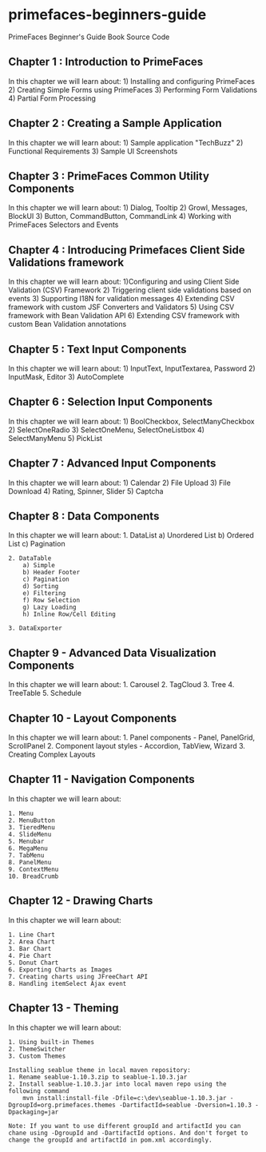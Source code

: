 primefaces-beginners-guide
==========================

PrimeFaces Beginner's Guide Book Source Code


Chapter 1 : Introduction to PrimeFaces
---------------------------------------
In this chapter we will learn about:
	1) Installing and configuring PrimeFaces
	2) Creating Simple Forms using PrimeFaces
	3) Performing Form Validations
	4) Partial Form Processing

Chapter 2 : Creating a Sample Application
-----------------------------------------
In this chapter we will learn about:
	1) Sample application "TechBuzz"
	2) Functional Requirements
	3) Sample UI Screenshots

Chapter 3 : PrimeFaces Common Utility Components
------------------------------------------------
In this chapter we will learn about:
	1) Dialog, Tooltip
	2) Growl, Messages, BlockUI
	3) Button, CommandButton, CommandLink
	4) Working with PrimeFaces Selectors and Events

Chapter 4 : Introducing Primefaces Client Side Validations framework
---------------------------------------------------------------------
In this chapter we will learn about:
	1)Configuring and using Client Side Validation (CSV) Framework
	2) Triggering client side validations based on events
	3) Supporting I18N for validation messages
	4) Extending CSV framework with custom JSF Converters and Validators
	5) Using CSV framework with Bean Validation API
	6) Extending CSV framework with custom Bean Validation annotations

Chapter 5 : Text Input Components
---------------------------------
In this chapter we will learn about:
	1) InputText, InputTextarea, Password
	2) InputMask, Editor
	3) AutoComplete

Chapter 6 : Selection Input Components
--------------------------------------
In this chapter we will learn about:
	1) BoolCheckbox, SelectManyCheckbox
	2) SelectOneRadio 
	3) SelectOneMenu, SelectOneListbox
	4) SelectManyMenu
	5) PickList

Chapter 7 : Advanced Input Components
--------------------------------------
In this chapter we will learn about:
	1) Calendar
	2) File Upload
	3) File Download
	4) Rating, Spinner, Slider
	5) Captcha

Chapter 8 : Data Components
----------------------------
In this chapter we will learn about:
	1. DataList
		a) Unordered List
		b) Ordered List
		c) Pagination

	2. DataTable
		a) Simple
		b) Header Footer
		c) Pagination
		d) Sorting
		e) Filtering
		f) Row Selection
		g) Lazy Loading
		h) Inline Row/Cell Editing

	3. DataExporter

Chapter 9 - Advanced Data Visualization Components
---------------------------------------------------
In this chapter we will learn about:
	1. Carousel
	2. TagCloud
	3. Tree
	4. TreeTable
	5. Schedule
	
Chapter 10 - Layout Components
-------------------------------
In this chapter we will learn about:
	1. Panel components - Panel, PanelGrid, ScrollPanel
	2. Component layout styles -  Accordion, TabView, Wizard
	3. Creating Complex Layouts
	
Chapter 11 - Navigation Components
------------------------------------
In this chapter we will learn about:
	
	1. Menu
	2. MenuButton
	3. TieredMenu
	4. SlideMenu
	5. Menubar
	6. MegaMenu
	7. TabMenu
	8. PanelMenu
	9. ContextMenu
	10. BreadCrumb
	
Chapter 12 - Drawing Charts
-----------------------------
In this chapter we will learn about:
	
	1. Line Chart 
	2. Area Chart
	3. Bar Chart
	4. Pie Chart
	5. Donut Chart
	6. Exporting Charts as Images
	7. Creating charts using JFreeChart API
	8. Handling itemSelect Ajax event

Chapter 13 - Theming
----------------------
In this chapter we will learn about:
	
	1. Using built-in Themes
	2. ThemeSwitcher
	3. Custom Themes
	
	Installing seablue theme in local maven repository:
	1. Rename seablue-1.10.3.zip to seablue-1.10.3.jar
	2. Install seablue-1.10.3.jar into local maven repo using the following command	
		mvn install:install-file -Dfile=c:\dev\seablue-1.10.3.jar -DgroupId=org.primefaces.themes -DartifactId=seablue -Dversion=1.10.3 -Dpackaging=jar
		
	Note: If you want to use different groupId and artifactId you can chane using -DgroupId and -DartifactId options. And don't forget to change the groupId and artifactId in pom.xml accordingly.
	
